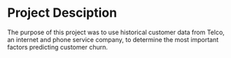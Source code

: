 # Project Desciption
The purpose of this project was to use historical customer data from Telco, an internet and phone service company, to determine the most important factors 
predicting customer churn. 
